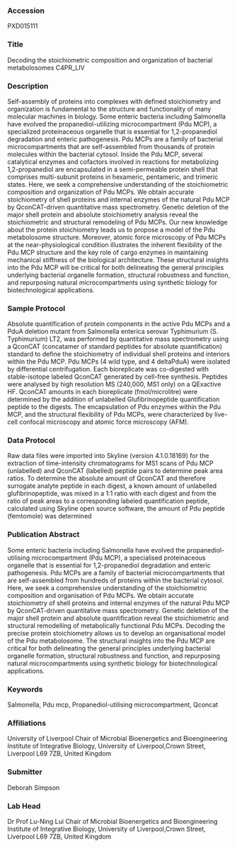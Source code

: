 ### Accession
PXD015111

### Title
Decoding the stoichiometric composition and organization of bacterial metabolosomes C4PR_LIV

### Description
Self-assembly of proteins into complexes with defined stoichiometry and organization is fundamental to the structure and functionality of many molecular machines in biology. Some enteric bacteria including Salmonella have evolved the propanediol-utilizing microcompartment (Pdu MCP), a specialized proteinaceous organelle that is essential for 1,2-propanediol degradation and enteric pathogenesis. Pdu MCPs are a family of bacterial microcompartments that are self-assembled from thousands of protein molecules within the bacterial cytosol. Inside the Pdu MCP, several catalytical enzymes and cofactors involved in reactions for metabolizing 1,2-propanediol are encapsulated in a semi-permeable protein shell that comprises multi-subunit proteins in hexameric, pentameric, and trimeric states. Here, we seek a comprehensive understanding of the stoichiometric composition and organization of Pdu MCPs. We obtain accurate stoichiometry of shell proteins and internal enzymes of the natural Pdu MCP by QconCAT-driven quantitative mass spectrometry. Genetic deletion of the major shell protein and absolute stoichiometry analysis reveal the stoichiometric and structural remodeling of Pdu MCPs. Our new knowledge about the protein stoichiometry leads us to propose a model of the Pdu metabolosome structure. Moreover, atomic force microscopy of Pdu MCPs at the near-physiological condition illustrates the inherent flexibility of the Pdu MCP structure and the key role of cargo enzymes in maintaining mechanical stiffness of the biological architecture. These structural insights into the Pdu MCP will be critical for both delineating the general principles underlying bacterial organelle formation, structural robustness and function, and repurposing natural microcompartments using synthetic biology for biotechnological applications.

### Sample Protocol
Absolute quantification of protein components in the active Pdu MCPs and a PduA deletion mutant from Salmonella enterica serovar Typhimurium (S. Typhimurium) LT2, was performed by quantitative mass spectrometry using a QconCAT (concatamer of standard peptides for absolute quantification) standard to define the stoichiometry of individual shell proteins and interiors within the Pdu MCP. Pdu MCPs (4 wild type, and 4 deltaPduA) were isolated by differential centrifugation. Each bioreplicate was co-digested with stable-isotope labeled QconCAT generated by cell-free synthesis. Peptides were analysed by high resolution MS (240,000, MS1 only) on a QExactive HF. QconCAT amounts in each bioreplicate (fmol/microlitre) were determined by the addition of unlabelled Glufibrinopeptide quantification peptide to the digests. The encapsulation of Pdu enzymes within the Pdu MCP, and the structural flexibility of Pdu MCPs, were characterized by live-cell confocal microscopy and atomic force microscopy (AFM).

### Data Protocol
Raw data files were imported into Skyline (version 4.1.0.18169) for the extraction of time-intensity chromatograms for MS1 scans of Pdu MCP (unlabelled) and QconCAT (labelled) peptide pairs to determine peak area ratios. To determine the absolute amount of QconCAT and therefore surrogate analyte peptide in each digest, a known amount of unlabelled glufibrinopeptide, was mixed in a 1:1 ratio with each digest and from the ratio of peak areas to a corresponding labeled quantification peptide, calculated using Skyline open source software, the amount of Pdu peptide (femtomole) was determined

### Publication Abstract
Some enteric bacteria including Salmonella have evolved the propanediol-utilising microcompartment (Pdu MCP), a specialised proteinaceous organelle that is essential for 1,2-propanediol degradation and enteric pathogenesis. Pdu MCPs are a family of bacterial microcompartments that are self-assembled from hundreds of proteins within the bacterial cytosol. Here, we seek a comprehensive understanding of the stoichiometric composition and organisation of Pdu MCPs. We obtain accurate stoichiometry of shell proteins and internal enzymes of the natural Pdu MCP by QconCAT-driven quantitative mass spectrometry. Genetic deletion of the major shell protein and absolute quantification reveal the stoichiometric and structural remodelling of metabolically functional Pdu MCPs. Decoding the precise protein stoichiometry allows us to develop an organisational model of the Pdu metabolosome. The structural insights into the Pdu MCP are critical for both delineating the general principles underlying bacterial organelle formation, structural robustness and function, and repurposing natural microcompartments using synthetic biology for biotechnological applications.

### Keywords
Salmonella, Pdu mcp, Propanediol-utilising microcompartment, Qconcat

### Affiliations
University of Liverpool
Chair of Microbial Bioenergetics and Bioengineering Institute of Integrative Biology, University of Liverpool,Crown Street, Liverpool L69 7ZB, United Kingdom

### Submitter
Deborah Simpson

### Lab Head
Dr Prof Lu-Ning Lui
Chair of Microbial Bioenergetics and Bioengineering Institute of Integrative Biology, University of Liverpool,Crown Street, Liverpool L69 7ZB, United Kingdom


